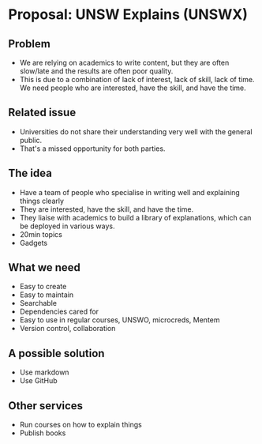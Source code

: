 # Proposal: UNSW Explains (UNSWX)

## Problem

- We are relying on academics to write content, but they are often slow/late and the results are often poor quality.
- This is due to a combination of lack of interest, lack of skill, lack of time. We need people who are interested, have the skill, and have the time.

## Related issue

- Universities do not share their understanding very well with the general public.
- That's a missed opportunity for both parties.

## The idea

- Have a team of people who specialise in writing well and explaining things clearly
- They are interested, have the skill, and have the time.
- They liaise with academics to build a library of explanations, which can be deployed in various ways.
- 20min topics
- Gadgets

## What we need

- Easy to create
- Easy to maintain
- Searchable
- Dependencies cared for
- Easy to use in regular courses, UNSWO, microcreds, Mentem
- Version control, collaboration

## A possible solution

- Use markdown
- Use GitHub

## Other services

- Run courses on how to explain things
- Publish books

